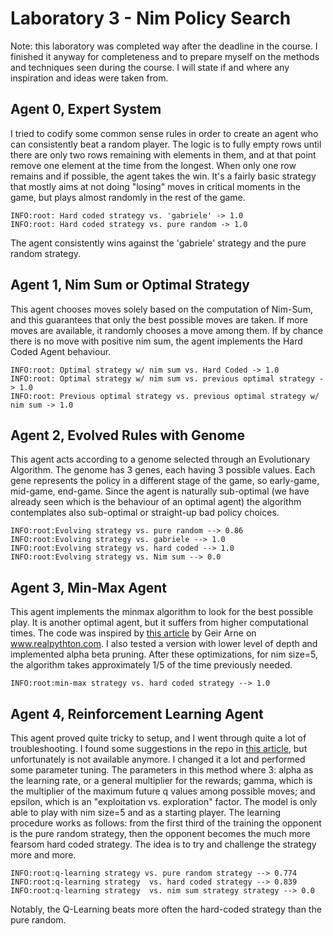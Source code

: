 # Laboratory 3 - Nim Policy Search

Note: this laboratory was completed way after the deadline in the course. I finished it anyway for completeness and to prepare myself on the methods and techniques seen during the course.
I will state if and where any inspiration and ideas were taken from.

## Agent 0, Expert System

I tried to codify some common sense rules in order to create an agent who can consistently beat a random player.
The logic is to fully empty rows until there are only two rows remaining with elements in them, and at that point remove one element at the time from the longest.
When only one row remains and if possible, the agent takes the win.
It's a fairly basic strategy that mostly aims at not doing "losing" moves in critical moments in the game, but plays almost randomly in the rest of the game.

    INFO:root: Hard coded strategy vs. 'gabriele' -> 1.0
    INFO:root: Hard coded strategy vs. pure random -> 1.0

The agent consistently wins against the 'gabriele' strategy and the pure random strategy.

## Agent 1, Nim Sum or Optimal Strategy

This agent chooses moves solely based on the computation of Nim-Sum, and this guarantees that only the best possible moves are taken. If more moves are available, it randomly chooses a move among them. If by chance there is no move with positive nim sum, the agent implements the Hard Coded Agent behaviour.

    INFO:root: Optimal strategy w/ nim sum vs. Hard Coded -> 1.0
    INFO:root: Optimal strategy w/ nim sum vs. previous optimal strategy -> 1.0
    INFO:root: Previous optimal strategy vs. previous optimal strategy w/ nim sum -> 1.0

## Agent 2, Evolved Rules with Genome

This agent acts according to a genome selected through an Evolutionary Algorithm. The genome has 3 genes, each having 3 possible values. Each gene represents the policy in a different stage of the game, so early-game, mid-game, end-game.
Since the agent is naturally sub-optimal (we have already seen which is the behaviour of an optimal agent) the algorithm contemplates also sub-optimal or straight-up bad policy choices.

    INFO:root:Evolving strategy vs. pure random --> 0.86
    INFO:root:Evolving strategy vs. gabriele --> 1.0
    INFO:root:Evolving strategy vs. hard coded --> 1.0
    INFO:root:Evolving strategy vs. Nim sum --> 0.0

## Agent 3, Min-Max Agent

This agent implements the minmax algorithm to look for the best possible play. It is another optimal agent, but it suffers from higher computational times. The code was inspired by [this article](https://realpython.com/python-minimax-nim/) by Geir Arne on www.realpythton.com.
I also tested a version with lower level of depth and implemented alpha beta pruning. After these optimizations, for nim size=5, the algorithm takes approximately 1/5 of the time previously needed.

    INFO:root:min-max strategy vs. hard coded strategy --> 1.0

## Agent 4, Reinforcement Learning Agent

This agent proved quite tricky to setup, and I went through quite a lot of troubleshooting. I found some suggestions in the repo in [this article](https://towardsdatascience.com/practical-reinforcement-learning-02-getting-started-with-q-learning-582f63e4acd9), but unfortunately is not available anymore. I changed it a lot and performed some parameter tuning.
The parameters in this method where 3: alpha as the learning rate, or a general multiplier for the rewards; gamma, which is the multiplier of the maximum future q values among possible moves; and epsilon, which is an "exploitation vs. exploration" factor.
The model is only able to play with nim size=5 and as a starting player. 
The learning procedure works as follows: from the first third of the training the opponent is the pure random strategy, then the opponent becomes the much more fearsom hard coded strategy.
The idea is to try and challenge the strategy more and more.

    INFO:root:q-learning strategy vs. pure random strategy --> 0.774
    INFO:root:q-learning strategy  vs. hard coded strategy --> 0.839
    INFO:root:q-learning strategy  vs. nim sum strategy strategy --> 0.0

Notably, the Q-Learning beats more often the hard-coded strategy than the pure random.